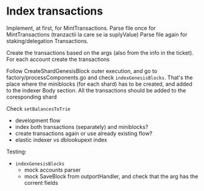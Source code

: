 # Index transactions

Implement, at first, for MintTransactions.
Parse file once for MintTransactions (tranzactii la care se ia suplyValue)
Parse file again for staking/delegation Transactions.

Create the transactions based on the args (also from the info in the ticket).
For each account create the transactions

Follow CreateShardGenesisBlock outer execution, and go to
factory/processComponents.go and check `indexGenesisBlocks`. That's the place
where the miniblocks (for each shard) has to be created, and added to the
indexer Body section. All the transactions  should be added to the coresponding
shard

Check `setBalancesToTrie`

- development flow
- index both transactions (separately) and miniblocks?
- create transactions again or use already existing flow?
- elastic indexer vs dblookupext index

Testing:
- `indexGenesisBlocks`
    - mock accounts parser
    - mock SaveBlock from outportHandler, and check that the arg has the corrent fields
